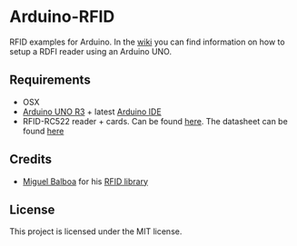 # Arduino-RFID
RFID examples for Arduino. In the [wiki](https://github.com/alex5imon/Arduino-RFID/wiki) you can find information on how to setup a RDFI reader using an Arduino UNO.

## Requirements
- OSX
- [Arduino UNO R3](http://arduino.cc/en/Main/arduinoBoardUno) + latest [Arduino IDE](http://arduino.cc/download_handler.php?f=/arduino-1.6.0-macosx.zip)
- RFID-RC522 reader + cards. Can be found [here](http://www.amazon.co.uk/Dpower-RC522-Reader-Module-Interface/dp/B00M0GA9O4). The datasheet can be found [here](http://www.nxp.com/documents/data_sheet/MFRC522.pdf)

## Credits
- [Miguel Balboa](https://github.com/miguelbalboa) for his [RFID library](https://github.com/miguelbalboa/rfid)

## License
This project is licensed under the MIT license.
